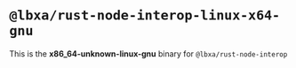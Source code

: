 # `@lbxa/rust-node-interop-linux-x64-gnu`

This is the **x86_64-unknown-linux-gnu** binary for `@lbxa/rust-node-interop`
